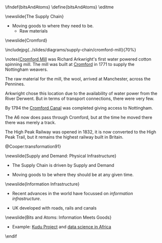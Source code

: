\ifndef{bitsAndAtoms}
\define{bitsAndAtoms}
\editme

\newslide{The Supply Chain}

* Moving goods to where they need to be.
  * Raw materials
 
\newslide{Cromford}

\includejpg{../slides/diagrams/supply-chain/cromford-mill}{70%}

\notes{[Cromford Mill](https://en.wikipedia.org/wiki/Cromford_Mill) was Richard Arkwright's first water powered cotton spinning mill. The mill was built at [Cromford](https://en.wikipedia.org/wiki/Cromford) in 1771 to supply the Nottingham weavers. 

The raw material for the mill, the wool, arrived at Manchester, across the Pennines.

Arkwright chose this location due to the availability of water power from the River Derwent. But in terms of transport connections, there were very few. 

By 1794 the [Cromford Canal](https://en.wikipedia.org/wiki/Cromford_Canal) was completed giving access to Nottingham.

The A6 now does pass through Cromford, but at the time he moved there there was merely a track.

The High Peak Railway was opened in 1832, it is now converted to the High Peak Trail, but it remains the highest railway built in Britain.


@Cooper:transformation91}

\newslide{Supply and Demand: Physical Infrastructure}

* The Supply Chain is driven by Supply and Demand

* Moving goods to be where they should be at any given time.

\newslide{Information Infrastructure}

* Recent advances in the world have focussed on *information infrastructure*.

* UK developed with roads, rails and canals

\newslide{Bits and Atoms: Information Meets Goods}

* Example: [Kudu Project](https://kudu.ug) and [data science in Africa](https://www.theguardian.com/media-network/2015/aug/25/africa-benefit-data-science-information)


\endif
